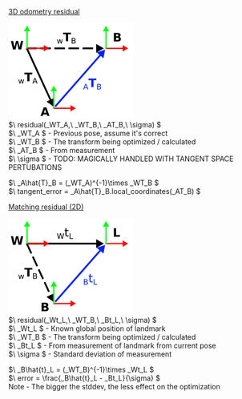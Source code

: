<ins>3D odometry residual</ins>

![transforms](pngs/3D_odometry_residual.png)  
$\ residual(_WT_A,\ _WT_B,\ _AT_B,\ \sigma)  $  
$\ _WT_A  $ - Previous pose, assume it's correct  
$\ _WT_B $ - The transform being optimized / calculated  
$\ _AT_B $ - From measurement  
$\ \sigma $ - TODO: MAGICALLY HANDLED WITH TANGENT SPACE PERTUBATIONS  

$\ _A\hat{T}_B = (_WT_A)^{-1}\times _WT_B  $  
$\ tangent\_error = _A\hat{T}_B.local\_coordinates(_AT_B) $

<ins>Matching residual (2D) </ins>  

![transforms](pngs/matching_residual.png)  
$\ residual(_Wt_L,\ _WT_B,\ _Bt_L,\ \sigma) $  
$\ _Wt_L $ - Known global position of landmark  
$\ _WT_B $ - The transform being optimized / calculated  
$\ _Bt_L $ - From measurement of landmark from current pose   
$\ \sigma $ - Standard deviation of measurement  

$\ _B\hat{t}_L = (_WT_B)^{-1}\times _Wt_L $  
$\ error = \frac{_B\hat{t}_L - _Bt_L}{\sigma} $  
Note - The bigger the stddev, the less effect on the optimization
